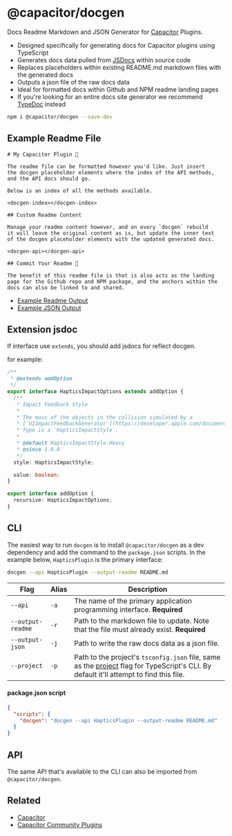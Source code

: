 # @capacitor/docgen

Docs Readme Markdown and JSON Generator for [Capacitor](https://capacitorjs.com/) Plugins.

- Designed specifically for generating docs for Capacitor plugins using TypeScript
- Generates docs data pulled from [JSDocs](https://en.wikipedia.org/wiki/JSDoc) within source code 
- Replaces placeholders within existing README.md markdown files with the generated docs
- Outputs a json file of the raw docs data
- Ideal for formatted docs within Github and NPM readme landing pages
- If you're looking for an entire docs site generator we recommend [TypeDoc](https://typedoc.org/) instead

```bash
npm i @capacitor/docgen --save-dev
```

## Example Readme File

```
# My Capacitor Plugin 🔌

The readme file can be formatted however you'd like. Just insert
the docgen placeholder elements where the index of the API methods,
and the API docs should go.

Below is an index of all the methods available.

<docgen-index></docgen-index>

## Custom Readme Content

Manage your readme content however, and on every `docgen` rebuild
it will leave the original content as is, but update the inner text 
of the docgen placeholder elements with the updated generated docs.

<docgen-api></docgen-api>

## Commit Your Readme 🚀

The benefit of this readme file is that is also acts as the landing 
page for the Github repo and NPM package, and the anchors within the 
docs can also be linked to and shared.
```

- [Example Readme Output](https://github.com/ionic-team/capacitor-docgen/blob/main/src/test/README.md)
- [Example JSON Output](https://github.com/ionic-team/capacitor-docgen/blob/main/src/test/docs.json)


## Extension jsdoc

If interface use `extends`, you should add jsdocs for reflect docgen.

for example:

```ts
/**
 * @extends addOption
 */
export interface HapticsImpactOptions extends addOption {
  /**
   * Impact Feedback Style
   *
   * The mass of the objects in the collision simulated by a
   * [`UIImpactFeedbackGenerator`](https://developer.apple.com/documentation/uikit/uiimpactfeedbackstyle) object.
   * Type is a `HapticsImpactStyle`.
   *
   * @default HapticsImpactStyle.Heavy
   * @since 1.0.0
   */
  style: HapticsImpactStyle;

  value: boolean;
}

export interface addOption {
  recursive: HapticsImpactOptions;
}
```

## CLI

The easiest way to run `docgen` is to install `@capacitor/docgen` as a dev dependency
and add the command to the `package.json` scripts. In the example below, 
`HapticsPlugin` is the primary interface:

```bash
docgen --api HapticsPlugin --output-readme README.md
```

| Flag              | Alias | Description                                                                              |
|-------------------|-------|------------------------------------------------------------------------------------------|
| `--api`           | `-a`  | The name of the primary application programming interface. **Required**                  |
| `--output-readme` | `-r`  | Path to the markdown file to update. Note that the file must already exist. **Required** |
| `--output-json`   | `-j`  | Path to write the raw docs data as a json file.                                          |
| `--project`       | `-p`  | Path to the project's `tsconfig.json` file, same as the [project](https://www.typescriptlang.org/docs/handbook/compiler-options.html) flag for TypeScript's CLI. By default it'll attempt to find this file. |


#### package.json script

```json
{
  "scripts": {
    "docgen": "docgen --api HapticsPlugin --output-readme README.md"
  }
}
```

## API

The same API that's available to the CLI can also be imported from `@capacitor/docgen`.


## Related

- [Capacitor](https://capacitorjs.com/)
- [Capacitor Community Plugins](https://github.com/capacitor-community)
